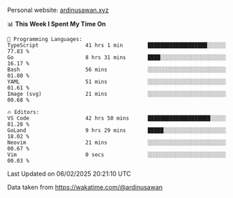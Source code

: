 Personal website: [ardinusawan.xyz](https://ardinusawan.xyz)

<!--START_SECTION:waka-->
📊 **This Week I Spent My Time On** 

```text
💬 Programming Languages: 
TypeScript               41 hrs 1 min        ███████████████████░░░░░░   77.83 % 
Go                       8 hrs 31 mins       ████░░░░░░░░░░░░░░░░░░░░░   16.17 % 
Bash                     56 mins             ░░░░░░░░░░░░░░░░░░░░░░░░░   01.80 % 
YAML                     51 mins             ░░░░░░░░░░░░░░░░░░░░░░░░░   01.61 % 
Image (svg)              21 mins             ░░░░░░░░░░░░░░░░░░░░░░░░░   00.68 % 

🔥 Editors: 
VS Code                  42 hrs 50 mins      ████████████████████░░░░░   81.28 % 
GoLand                   9 hrs 29 mins       █████░░░░░░░░░░░░░░░░░░░░   18.02 % 
Neovim                   21 mins             ░░░░░░░░░░░░░░░░░░░░░░░░░   00.67 % 
Vim                      0 secs              ░░░░░░░░░░░░░░░░░░░░░░░░░   00.03 % 
```


 Last Updated on 06/02/2025 20:21:10 UTC
<!--END_SECTION:waka-->
Data taken from https://wakatime.com/@ardinusawan
